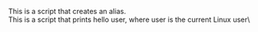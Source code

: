 This is a script that creates an alias.\
This is a script that prints hello user, where user is the current Linux user\
